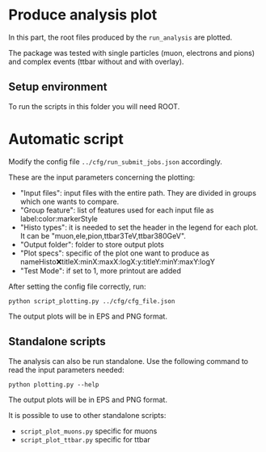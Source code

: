 # Produce analysis plot

In this part, the root files produced by the `run_analysis` are plotted.

The package was tested with single particles (muon, electrons and pions) and complex events (ttbar without and with overlay).

## Setup environment

To run the scripts in this folder you will need ROOT.

# Automatic script

Modify the config file `../cfg/run_submit_jobs.json` accordingly.

These are the input parameters concerning the plotting:
- "Input files": input files with the entire path. They are divided in groups which one wants to compare.
- "Group feature": list of features used for each input file as label:color:markerStyle 
- "Histo types": it is needed to set the header in the legend for each plot. It can be "muon,ele,pion,ttbar3TeV,ttbar380GeV".
- "Output folder": folder to store output plots
- "Plot specs": specific of the plot one want to produce as nameHisto:x:titleX:minX:maxX:logX:y:titleY:minY:maxY:logY
- "Test Mode": if set to 1, more printout are added

After setting the config file correctly, run:
```
python script_plotting.py ../cfg/cfg_file.json
```
The output plots will be in EPS and PNG format.

## Standalone scripts

The analysis can also be run standalone.
Use the following command to read the input parameters needed:
```
python plotting.py --help
```
The output plots will be in EPS and PNG format.

It is possible to use to other standalone scripts:
- `script_plot_muons.py` specific for muons
- `script_plot_ttbar.py` specific for ttbar
